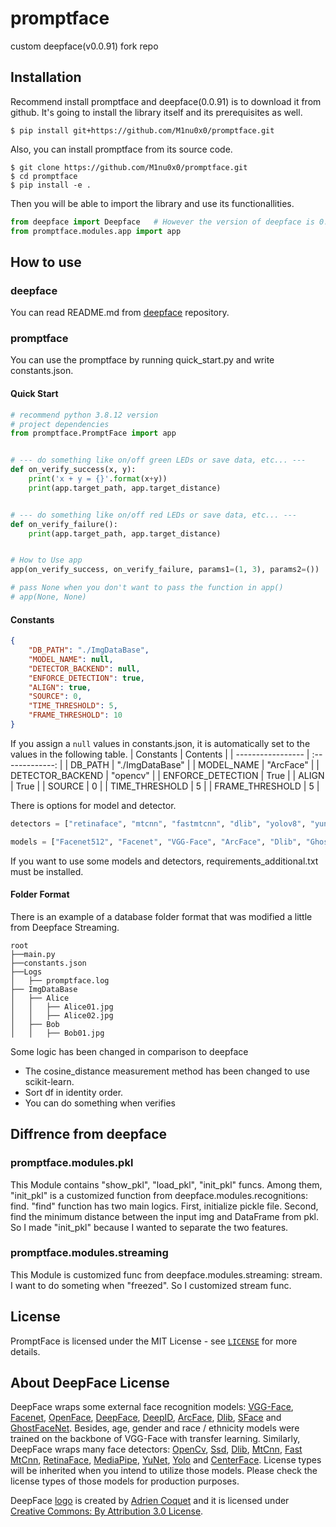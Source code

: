 # promptface
custom deepface(v0.0.91) fork repo

## Installation
Recommend install promptface and deepface(0.0.91) is to download it from github. It's going to install the library itself and its prerequisites as well.
```console
$ pip install git+https://github.com/M1nu0x0/promptface.git
```

Also, you can install promptface from its source code.
```
$ git clone https://github.com/M1nu0x0/promptface.git
$ cd promptface
$ pip install -e .
```

Then you will be able to import the library and use its functionallities.
```python
from deepface import Deepface   # However the version of deepface is 0.0.91
from promptface.modules.app import app
```

## How to use

### deepface
You can read README.md from [deepface](https://github.com/serengil/deepface) repository.

### promptface
You can use the promptface by running quick_start.py and write constants.json.

#### Quick Start
```py
# recommend python 3.8.12 version
# project dependencies
from promptface.PromptFace import app


# --- do something like on/off green LEDs or save data, etc... ---
def on_verify_success(x, y):
    print('x + y = {}'.format(x+y))
    print(app.target_path, app.target_distance)


# --- do something like on/off red LEDs or save data, etc... ---
def on_verify_failure():
    print(app.target_path, app.target_distance)


# How to Use app
app(on_verify_success, on_verify_failure, params1=(1, 3), params2=())

# pass None when you don't want to pass the function in app()
# app(None, None)
```

#### Constants
```json
{
    "DB_PATH": "./ImgDataBase",
    "MODEL_NAME": null,
    "DETECTOR_BACKEND": null,
    "ENFORCE_DETECTION": true,
    "ALIGN": true,
    "SOURCE": 0,
    "TIME_THRESHOLD": 5,
    "FRAME_THRESHOLD": 10
}
```
If you assign a `null` values in constants.json, it is automatically set to the values in the following table.
| Constants         |    Contents     |
| ----------------- | :-------------: |
| DB_PATH           | "./ImgDataBase" |
| MODEL_NAME        |    "ArcFace"    |
| DETECTOR_BACKEND  |    "opencv"     |
| ENFORCE_DETECTION |      True       |
| ALIGN             |      True       |
| SOURCE            |        0        |
| TIME_THRESHOLD    |        5        |
| FRAME_THRESHOLD   |        5        |

There is options for model and detector.
```py
detectors = ["retinaface", "mtcnn", "fastmtcnn", "dlib", "yolov8", "yunet", "centerface", "mediapipe", "ssd", "opencv", "skip"]

models = ["Facenet512", "Facenet", "VGG-Face", "ArcFace", "Dlib", "GhostFaceNet", "SFace", "OpenFace", "DeepFace", "DeepID"]
```
If you want to use some models and detectors, requirements_additional.txt must be installed.

#### Folder Format
There is an example of a database folder format that was modified a little from Deepface Streaming.
```
root
├──main.py
├──constants.json
├──Logs
│   ├── promptface.log
├── ImgDataBase
│   ├── Alice
│   │   ├── Alice01.jpg
│   │   ├── Alice02.jpg
│   ├── Bob
│   │   ├── Bob01.jpg
```

Some logic has been changed in comparison to deepface
- The cosine_distance measurement method has been changed to use scikit-learn.
- Sort df in identity order.
- You can do something when verifies

## Diffrence from deepface
### promptface.modules.pkl
This Module contains "show_pkl", "load_pkl", "init_pkl" funcs. Among them, "init_pkl" is a customized function from deepface.modules.recognitions: find. "find" function has two main logics. First, initialize pickle file. Second, find the minimum distance between the input img and DataFrame from pkl. So I made "init_pkl" because I wanted to separate the two features.

### promptface.modules.streaming
This Module is customized func from deepface.modules.streaming: stream. I want to do someting when "freezed". So I customized stream func.

## License

PromptFace is licensed under the MIT License - see [`LICENSE`](https://github.com/M1nu0x0/prompt_face/blob/master/LICENSE) for more details.

## About DeepFace License
DeepFace wraps some external face recognition models: [VGG-Face](http://www.robots.ox.ac.uk/~vgg/software/vgg_face/), [Facenet](https://github.com/davidsandberg/facenet/blob/master/LICENSE.md), [OpenFace](https://github.com/iwantooxxoox/Keras-OpenFace/blob/master/LICENSE), [DeepFace](https://github.com/swghosh/DeepFace), [DeepID](https://github.com/Ruoyiran/DeepID/blob/master/LICENSE.md), [ArcFace](https://github.com/leondgarse/Keras_insightface/blob/master/LICENSE), [Dlib](https://github.com/davisking/dlib/blob/master/dlib/LICENSE.txt), [SFace](https://github.com/opencv/opencv_zoo/blob/master/models/face_recognition_sface/LICENSE) and [GhostFaceNet](https://github.com/HamadYA/GhostFaceNets/blob/main/LICENSE). Besides, age, gender and race / ethnicity models were trained on the backbone of VGG-Face with transfer learning. Similarly, DeepFace wraps many face detectors: [OpenCv](https://github.com/opencv/opencv/blob/4.x/LICENSE), [Ssd](https://github.com/opencv/opencv/blob/master/LICENSE), [Dlib](https://github.com/davisking/dlib/blob/master/LICENSE.txt), [MtCnn](https://github.com/ipazc/mtcnn/blob/master/LICENSE), [Fast MtCnn](https://github.com/timesler/facenet-pytorch/blob/master/LICENSE.md), [RetinaFace](https://github.com/serengil/retinaface/blob/master/LICENSE), [MediaPipe](https://github.com/google/mediapipe/blob/master/LICENSE), [YuNet](https://github.com/ShiqiYu/libfacedetection/blob/master/LICENSE), [Yolo](https://github.com/derronqi/yolov8-face/blob/main/LICENSE) and [CenterFace](https://github.com/Star-Clouds/CenterFace/blob/master/LICENSE). License types will be inherited when you intend to utilize those models. Please check the license types of those models for production purposes.


DeepFace [logo](https://thenounproject.com/term/face-recognition/2965879/) is created by [Adrien Coquet](https://thenounproject.com/coquet_adrien/) and it is licensed under [Creative Commons: By Attribution 3.0 License](https://creativecommons.org/licenses/by/3.0/).
